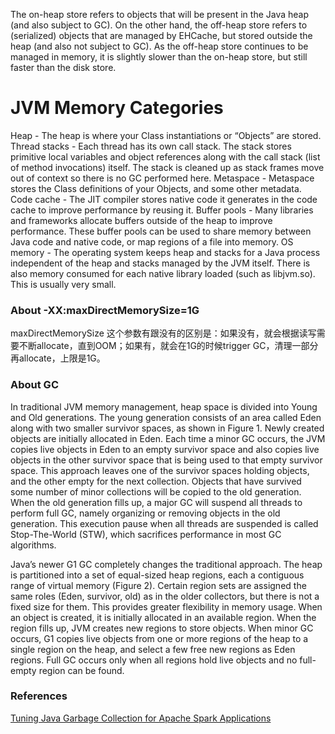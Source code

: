 The on-heap store refers to objects that will be present in the Java heap (and also subject to GC). On the other hand, the off-heap store refers to (serialized) objects that are managed by EHCache, but stored outside the heap (and also not subject to GC). As the off-heap store continues to be managed in memory, it is slightly slower than the on-heap store, but still faster than the disk store.

# JVM Memory Categories
Heap - The heap is where your Class instantiations or “Objects” are stored.
Thread stacks - Each thread has its own call stack. The stack stores primitive local variables and object references along with the call stack (list of method invocations) itself. The stack is cleaned up as stack frames move out of context so there is no GC performed here.
Metaspace - Metaspace stores the Class definitions of your Objects, and some other metadata.
Code cache - The JIT compiler stores native code it generates in the code cache to improve performance by reusing it.
Buffer pools - Many libraries and frameworks allocate buffers outside of the heap to improve performance. These buffer pools can be used to share memory between Java code and native code, or map regions of a file into memory.
OS memory - The operating system keeps heap and stacks for a Java process independent of the heap and stacks managed by the JVM itself. There is also memory consumed for each native library loaded (such as libjvm.so). This is usually very small.

### About -XX:maxDirectMemorySize=1G

maxDirectMemorySize 这个参数有跟没有的区别是：如果没有，就会根据读写需要不断allocate，直到OOM；如果有，就会在1G的时候trigger GC，清理一部分再allocate，上限是1G。

### About GC

In traditional JVM memory management, heap space is divided into Young and Old generations. The young generation consists of an area called Eden along with two smaller survivor spaces, as shown in Figure 1. Newly created objects are initially allocated in Eden. Each time a minor GC occurs, the JVM copies live objects in Eden to an empty survivor space and also copies live objects in the other survivor space that is being used to that empty survivor space. This approach leaves one of the survivor spaces holding objects, and the other empty for the next collection. Objects that have survived some number of minor collections will be copied to the old generation. When the old generation fills up, a major GC will suspend all threads to perform full GC, namely organizing or removing objects in the old generation. This execution pause when all threads are suspended is called Stop-The-World (STW), which sacrifices performance in most GC algorithms.

Java’s newer G1 GC completely changes the traditional approach. The heap is partitioned into a set of equal-sized heap regions, each a contiguous range of virtual memory (Figure 2). Certain region sets are assigned the same roles (Eden, survivor, old) as in the older collectors, but there is not a fixed size for them. This provides greater flexibility in memory usage. When an object is created, it is initially allocated in an available region. When the region fills up, JVM creates new regions to store objects. When minor GC occurs, G1 copies live objects from one or more regions of the heap to a single region on the heap, and select a few free new regions as Eden regions. Full GC occurs only when all regions hold live objects and no full-empty region can be found.

### References
[Tuning Java Garbage Collection for Apache Spark Applications](https://databricks.com/blog/2015/05/28/tuning-java-garbage-collection-for-spark-applications.html)
